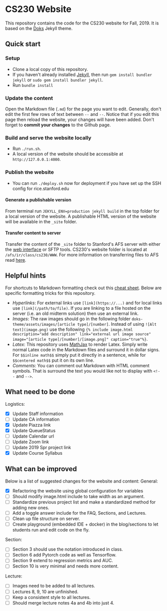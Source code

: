 # CS230 Website
This repository contains the code for the CS230 website for Fall, 2019. It is based on the [Doks](https://doks.themejack.com/green/) Jekyll theme.

## Quick start 
### Setup
- Clone a local copy of this repository.
- If you haven't already installed [Jekyll](https://jekyllrb.com/), then run `gem install bundler jekyll` or `sudo gem install bundler jekyll`.
- Run `bundle install`

### Update the content 
Open the Markdown file (`.md`) for the page you want to edit. Generally, don't edit the first few rows of text between `--` and `--`.  Notice that if you edit this page then reload the website, your changes will have been added. Don't forget to **commit your changes** to the Github page.

### Build and serve the website locally 
- Run `./run.sh`.
- A local version of the website should be accessible at `http://127.0.0.1:4000`.

### Publish the website 
- You can run `./deploy.sh` now for deployment if you have set up the SSH config for rice.stanford.edu
#### Generate a publishable version
From terminal run `JEKYLL_ENV=production jekyll build` in the top folder for a local version of the website. A publishable HTML version of the website will be available in the `_site` folder.

#### Transfer content to server
Transfer the content of the `_site` folder to Stanford's AFS server with either the [web interface](https://afs.stanford.edu/) or SFTP tools.  CS230's website folder is located at `/afs/ir/class/cs230/WWW`.  For more information on transferring files to AFS read [here](https://uit.stanford.edu/service/afs/file-transfer).

## Helpful hints

For shortcuts to Markdown formatting check out this [cheat sheet](https://github.com/adam-p/markdown-here/wiki/Markdown-Cheatsheet).  Below are specific formatting tricks for this repository.
- *Hyperlinks*: For external links use `[link](https://...)` and for local links use `[link](/path/to/file)`.  If you are linking to a file hosted on the server (i.e. an old midterm solution) then use an external link.
- *Images*: The raw images should go in the following folder `doks-theme/assets/images/[article type]/[number]`. Instead of using `![Alt text](image.png)` use the following `{% include image.html description="add description" link="external url image source" image="[article type]/[number]/[image.png]" caption="true"%}`.
- *Latex*: This repository uses [MathJax](https://www.mathjax.org/) to render Latex.  Simply write normal Latex code in the Markdown files and surround it in dollar signs.  For `$$inline math$$` simply put it directly in a sentence, while for `$$centered math$$` put it on its own line.
- *Comments*: You can comment out Markdown with HTML comment symbols.  That is surround the text you would like not to display with `<!--` and `-->`.

## What need to be done 
Logistics:
- [x] Update Staff information 
- [ ] Update CA information 
- [x] Update Piazza link
- [x] Update QueueStatus
- [ ] Update Calendar url
- [ ] Update Zoom link
- [ ] Update 2019 Spr project link
- [x] Update Course Syllabus 

## What can be improved
Below is a list of suggested changes for the website and content:
General:
- [x] Refactoring the website using global configuration for variables 
- [ ] Should modify image.html include to take width as an argument.
- [ ] Standardize previous project list and make a standardized method for adding new ones.
- [ ] Add a toggle answer include for the FAQ, Sections, and Lectures.
- [ ] Clean up file structure on server.
- [ ] Create playground (embedded IDE + docker) in the blog/sections to let students run and edit code on the fly.

Section:
- [ ] Section 3 should use the notation introduced in class.
- [ ] Section 6 add Pytorch code as well as Tensorflow.
- [ ] Section 9 extend to regression metrics and AUC.
- [ ] Section 10 is very minimal and needs more content.

Lecture:
- [ ] Images need to be added to all lectures.
- [ ] Lectures 8, 9, 10 are unfinished.
- [ ] Keep a consistent style to all lectures.
- [ ] Should merge lecture notes 4a and 4b into just 4.

